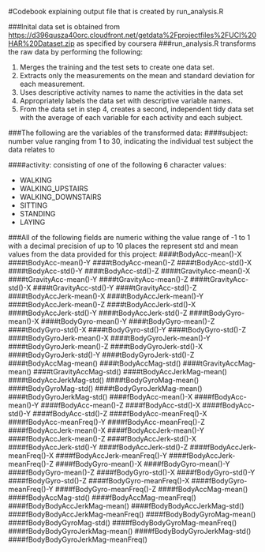#Codebook explaining output file that is created by run_analysis.R

###Inital data set is obtained from https://d396qusza40orc.cloudfront.net/getdata%2Fprojectfiles%2FUCI%20HAR%20Dataset.zip as specified by coursera
###run_analysis.R transforms the raw data by performing the following:
1. Merges the training and the test sets to create one data set.
2. Extracts only the measurements on the mean and standard deviation for each measurement.
3. Uses descriptive activity names to name the activities in the data set
4. Appropriately labels the data set with descriptive variable names.
5. From the data set in step 4, creates a second, independent tidy data set with the average of each variable for each activity and each subject.

###The following are the variables of the transformed data:
####subject: number value ranging from 1 to 30, indicating the individual test subject the data relates to


####activity: consisting of one of the following 6 character values:

* WALKING
* WALKING_UPSTAIRS
* WALKING_DOWNSTAIRS
* SITTING
* STANDING
* LAYING


###All of the following fields are numeric withing the value range of -1 to 1 with a decimal precision of up to 10 places the represent std and mean values from the data provided for this project:
####tBodyAcc-mean()-X
####tBodyAcc-mean()-Y
####tBodyAcc-mean()-Z
####tBodyAcc-std()-X
####tBodyAcc-std()-Y
####tBodyAcc-std()-Z
####tGravityAcc-mean()-X
####tGravityAcc-mean()-Y
####tGravityAcc-mean()-Z
####tGravityAcc-std()-X
####tGravityAcc-std()-Y
####tGravityAcc-std()-Z
####tBodyAccJerk-mean()-X
####tBodyAccJerk-mean()-Y
####tBodyAccJerk-mean()-Z
####tBodyAccJerk-std()-X
####tBodyAccJerk-std()-Y
####tBodyAccJerk-std()-Z
####tBodyGyro-mean()-X
####tBodyGyro-mean()-Y
####tBodyGyro-mean()-Z
####tBodyGyro-std()-X
####tBodyGyro-std()-Y
####tBodyGyro-std()-Z
####tBodyGyroJerk-mean()-X
####tBodyGyroJerk-mean()-Y
####tBodyGyroJerk-mean()-Z
####tBodyGyroJerk-std()-X
####tBodyGyroJerk-std()-Y
####tBodyGyroJerk-std()-Z
####tBodyAccMag-mean()
####tBodyAccMag-std()
####tGravityAccMag-mean()
####tGravityAccMag-std()
####tBodyAccJerkMag-mean()
####tBodyAccJerkMag-std()
####tBodyGyroMag-mean()
####tBodyGyroMag-std()
####tBodyGyroJerkMag-mean()
####tBodyGyroJerkMag-std()
####fBodyAcc-mean()-X
####fBodyAcc-mean()-Y
####fBodyAcc-mean()-Z
####fBodyAcc-std()-X
####fBodyAcc-std()-Y
####fBodyAcc-std()-Z
####fBodyAcc-meanFreq()-X
####fBodyAcc-meanFreq()-Y
####fBodyAcc-meanFreq()-Z
####fBodyAccJerk-mean()-X
####fBodyAccJerk-mean()-Y
####fBodyAccJerk-mean()-Z
####fBodyAccJerk-std()-X
####fBodyAccJerk-std()-Y
####fBodyAccJerk-std()-Z
####fBodyAccJerk-meanFreq()-X
####fBodyAccJerk-meanFreq()-Y
####fBodyAccJerk-meanFreq()-Z
####fBodyGyro-mean()-X
####fBodyGyro-mean()-Y
####fBodyGyro-mean()-Z
####fBodyGyro-std()-X
####fBodyGyro-std()-Y
####fBodyGyro-std()-Z
####fBodyGyro-meanFreq()-X
####fBodyGyro-meanFreq()-Y
####fBodyGyro-meanFreq()-Z
####fBodyAccMag-mean()
####fBodyAccMag-std()
####fBodyAccMag-meanFreq()
####fBodyBodyAccJerkMag-mean()
####fBodyBodyAccJerkMag-std()
####fBodyBodyAccJerkMag-meanFreq()
####fBodyBodyGyroMag-mean()
####fBodyBodyGyroMag-std()
####fBodyBodyGyroMag-meanFreq()
####fBodyBodyGyroJerkMag-mean()
####fBodyBodyGyroJerkMag-std()
####fBodyBodyGyroJerkMag-meanFreq()
